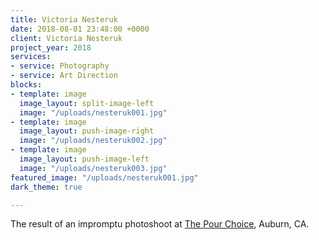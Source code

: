 ```yaml
---
title: Victoria Nesteruk
date: 2018-08-01 23:48:00 +0000
client: Victoria Nesteruk
project_year: 2018
services:
- service: Photography
- service: Art Direction
blocks:
- template: image
  image_layout: split-image-left
  image: "/uploads/nesteruk001.jpg"
- template: image
  image_layout: push-image-right
  image: "/uploads/nesteruk002.jpg"
- template: image
  image_layout: push-image-left
  image: "/uploads/nesteruk003.jpg"
featured_image: "/uploads/nesteruk001.jpg"
dark_theme: true

---
```

The result of an impromptu photoshoot at [The Pour Choice](http://thepourchoice.com/ "The Pour Choice"), Auburn, CA.
